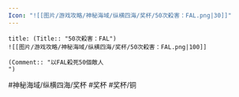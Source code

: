 ```yaml
---
Icon: "![[图片/游戏攻略/神秘海域/纵横四海/奖杯/50次殺害：FAL.png|30]]"
---
```

```ad-common-bronze-trophy
title: (Title:: "50次殺害：FAL")
![[图片/游戏攻略/神秘海域/纵横四海/奖杯/50次殺害：FAL.png|100]]

(Comment:: "以FAL殺死50個敵人
")
```

#神秘海域/纵横四海/奖杯 #奖杯 #奖杯/铜

